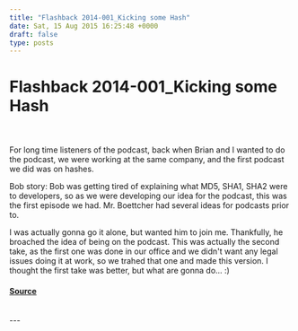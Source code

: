 ```yaml
---
title: "Flashback 2014-001_Kicking some Hash"
date: Sat, 15 Aug 2015 16:25:48 +0000
draft: false
type: posts
---
```

# Flashback 2014-001_Kicking some Hash

<br/>

<br/>
For long time listeners of the podcast, back when Brian and I wanted to do the podcast, we were working at the same company, and the first podcast we did was on hashes. 

Bob story: Bob was getting tired of explaining what MD5, SHA1, SHA2 were to developers, so as we were developing our idea for the podcast, this was the first episode we had. Mr. Boettcher had several ideas for podcasts prior to.

I was actually gonna go it alone, but wanted him to join me. Thankfully, he broached the idea of being on the podcast. This was actually the second take, as the first one was done in our office and we didn't want any legal issues doing it at work, so we trahed that one and made this version. I thought the first take was better, but what are gonna do... :)

#### [Source](http://brakeingsecurity.com/flashback-2014-001_kicking-some-hash)

<br/>
---
